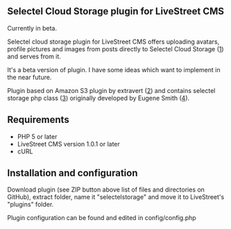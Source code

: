 ## Selectel Cloud Storage plugin for LiveStreet CMS 

Currently in beta.

Selectel cloud storage plugin for LiveStreet CMS offers uploading avatars, profile pictures and images from posts directly to Selectel Cloud Storage ([1]) and serves from it.

It's a beta version of plugin. I have some ideas which want to implement in the near future.

Plugin based on Amazon S3 plugin by extravert ([2]) and contains selectel storage php class ([3]) originally developed by Eugene Smith ([4]).

[1]: http://selectel.ru/services/cloud-storage/
[2]: http://lsmods.ru
[3]: https://github.com/kexek/selectel-storage-php-class
[4]: https://github.com/easmith

## Requirements
* PHP 5 or later
* LiveStreet CMS version 1.0.1 or later
* cURL

## Installation and configuration

Download plugin (see ZIP button above list of files and directories on GitHub), extract folder, name it "selectelstorage" and move it to LiveStreet's "plugins" folder. 

Plugin configuration can be found and edited in config/config.php
